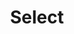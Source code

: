 ---
title: Select
layout: "layouts/documentation.njk"
eleventyNavigation:
  key: selectEN
  title: Select — coming soon
  locale: en
  parent: formsEN
  order: 9
  url: null
  hideMain: true
translationKey: "select"
permalink: false
---
